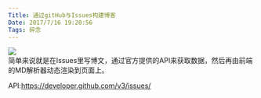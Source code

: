 ```yaml
---
Title: 通过gitHub与Issues构建博客
Date: 2017/7/16 19:20:56
Tags: 碎念
---
```


![](http://imglf0.nosdn.127.net/img/UUcvQWZBZk9URHhUNmthQzQxSXpDWlhMeitBckdwOVhzNEZtb05xSndtaXowOHpKNEJyREd3PT0.jpg?imageView&thumbnail=1680x0&quality=96&stripmeta=0&type=jpg)  
简单来说就是在Issues里写博文，通过官方提供的API来获取数据，然后再由前端的MD解析器动态渲染到页面上。  

API:https://developer.github.com/v3/issues/